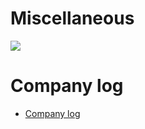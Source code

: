 # Miscellaneous

[![](https://img.shields.io/badge/Phantasy%20Star%20III%20Remake%20Demo-blue)](https://hydroper.itch.io/ps3-demo)

# Company log

* [Company log](https://github.com/hydroper-com/docs/blob/main/misc/company-log.md)
